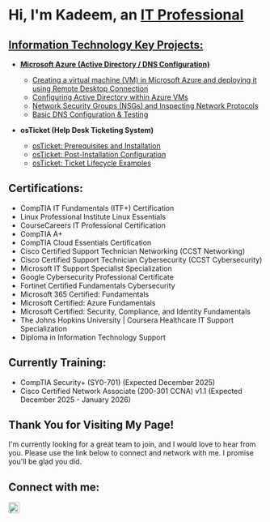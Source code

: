 <h1>Hi, I'm Kadeem, an <a href="https://linkedin.com/in/kadeem-charles-in">IT Professional </h1>

<h2> Information Technology Key Projects:</h2>

- <b>Microsoft Azure (Active Directory / DNS Configuration)</b>
  - [Creating a virtual machine (VM) in Microsoft Azure and deploying it using Remote Desktop Connection](https://github.com/kcharles-ghub/vm-remotedesktop)
  - [Configuring Active Directory within Azure VMs](https://github.com/kcharles-ghub/configure-ad)
  - [Network Security Groups (NSGs) and Inspecting Network Protocols](https://github.com/kcharles-ghub/azure-network-protocols)
  - [Basic DNS Configuration & Testing](https://github.com/kcharles-ghub/dns-config)

- <b>osTicket (Help Desk Ticketing System)</b>
  - [osTicket: Prerequisites and Installation](https://github.com/kcharles-ghub/osticket-prereqs)
  - [osTicket: Post-Installation Configuration](https://github.com/kcharles-ghub/post-install-config)
  - [osTicket: Ticket Lifecycle Examples](https://github.com/kcharles-ghub/ticket-lifecycle)
 
<h2>Certifications:</h2>

  - CompTIA IT Fundamentals (ITF+) Certification
  - Linux Professional Institute Linux Essentials
  - CourseCareers IT Professional Certification
  - CompTIA A+
  - CompTIA Cloud Essentials Certification
  - Cisco Certified Support Technician Networking (CCST Networking)
  - Cisco Certified Support Technician Cybersecurity (CCST Cybersecurity)
  - Microsoft IT Support Specialist Specialization
  - Google Cybersecurity Professional Certificate
  - Fortinet Certified Fundamentals Cybersecurity
  - Microsoft 365 Certified: Fundamentals
  - Microsoft Certified: Azure Fundamentals
  - Microsoft Certified: Security, Compliance, and Identity Fundamentals
  - The Johns Hopkins University | Coursera Healthcare IT Support Specialization
  - Diploma in Information Technology Support

<h2>Currently Training:</h2>
 
  - CompTIA Security+ (SY0-701) (Expected December 2025)</li>
  - Cisco Certified Network Associate (200-301 CCNA) v1.1 (Expected December 2025 - January 2026)</li>

<h2>Thank You for Visiting My Page!</h2>
 
 <p>I'm currently looking for a great team to join, and I would love to hear from you. Please use the link below to connect and network with me. I promise you'll be glad you did.</p>

<h2> Connect with me:</h2>

[<img align="left" alt=" | LinkedIn" width="22px" src="https://cdn.jsdelivr.net/npm/simple-icons@v3/icons/linkedin.svg" />][linkedin]

[linkedin]: https://linkedin.com/in/kadeem-charles-in
